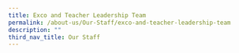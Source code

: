 ```yaml
---
title: Exco and Teacher Leadership Team
permalink: /about-us/Our-Staff/exco-and-teacher-leadership-team
description: ""
third_nav_title: Our Staff
---
```

